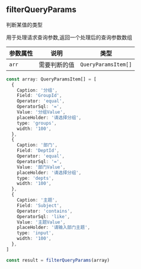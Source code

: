 ## filterQueryParams

判断某值的类型

<div class="pure-border">

用于处理请求查询参数,返回一个处理后的查询参数数组

| **参数属性** | **说明**     | **类型**            |
| ------------ | ------------ | ------------------- |
| `arr`        | 需要判断的值 | `QueryParamsItem[]` |

</div>

```typescript
const array: QueryParamsItem[] = [
  {
    Caption: '分组',
    Field: 'GroupId',
    Operator: 'equal',
    OperatorSql: '=',
    Value: '分组Value',
    placeHolder: '请选择分组',
    type: 'groups',
    width: '100',
  },
  {
    Caption: '部门',
    Field: 'DeptId',
    Operator: 'equal',
    OperatorSql: '=',
    Value: '部门Value',
    placeHolder: '请选择分组',
    type: 'depts',
    width: '100',
  },
  {
    Caption: '主题',
    Field: 'Subject',
    Operator: 'contains',
    OperatorSql: 'like',
    Value: '主题Value',
    placeHolder: '请输入部门主题',
    type: 'input',
    width: '100',
  },
]

const result = filterQueryParams(array)
```
